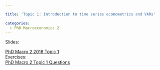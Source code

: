 ```yaml
---

title: 'Topic 1: Introduction to time series econometrics and VARs'

categories:
  - PhD Macroeconomics 2
---
```

Slides:
<div class="PDFcontainer">
<div class="PDFelement"><object data="http://www.tholden.org/wp-content/uploads/2018/05/PhD-Macro-2-2018-Topic-1.pdf" type="application/pdf" width="100%" height="100%"><a href="http://www.tholden.org/wp-content/uploads/2018/05/PhD-Macro-2-2018-Topic-1.pdf">PhD Macro 2 2018 Topic 1</a></object></div>
</div>
Exercises:
<div class="PDFcontainer">
<div class="PDFelement"><object data="http://www.tholden.org/wp-content/uploads/2018/05/PhD-Macro-2-Topic-1-Questions.pdf" type="application/pdf" width="100%" height="100%"><a href="http://www.tholden.org/wp-content/uploads/2018/05/PhD-Macro-2-Topic-1-Questions.pdf">PhD Macro 2 Topic 1 Questions</a></object></div>
</div>
